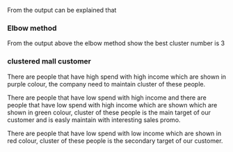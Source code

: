 From the output can be explained that

### Elbow method

From the output above the elbow method show the best cluster number is 3

### clustered mall customer

There are people that have high spend with high income which are shown in purple colour, the company need to maintain cluster of these people.

There are people that have low spend with high income and there are people that have low spend with high income which are shown which are shown in green colour, cluster of these people is the main target of our customer and is easly maintain with interesting sales promo.

There are people that have low spend with low income which are shown in red colour, cluster of these people is the secondary target of our customer.

